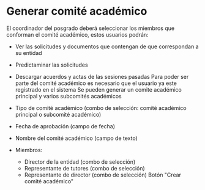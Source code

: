 # Generar comité académico

El coordinador del posgrado deberá seleccionar los miembros que conforman el comité académico, estos usuarios podrán:
- Ver las solicitudes y documentos que contengan de que correspondan a su entidad
- Predictaminar las solicitudes
- Descargar acuerdos y actas de las sesiones pasadas
Para poder ser parte del comité académico es necesario que el usuario ya este registrado en el sistema
Se pueden generar un comite académico principal y varios subcomités académicos

- Tipo de comité académico (combo de selección: comité académico principal o subcomité académico)
- Fecha de aprobación (campo de fecha)
- Nombre del comité académico (campo de texto)
- Miembros:
    - Director de la entidad (combo de selección)
    - Representante de tutores (combo de selección)
    - Representante de director (combo de selección)
Botón "Crear comité académico"
